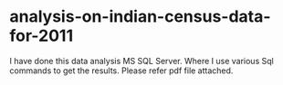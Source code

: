 # analysis-on-indian-census-data-for-2011
I have done this data analysis MS SQL Server. Where I use various Sql commands to get the results.
Please refer pdf file attached.

